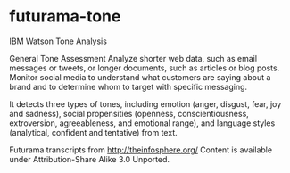 # futurama-tone


IBM Watson Tone Analysis

General Tone Assessment
Analyze shorter web data, such as email messages or tweets, or longer documents, such as articles or blog posts. Monitor social media to understand what customers are saying about a brand and to determine whom to target with specific messaging.

It detects three types of tones, including emotion (anger, disgust, fear, joy and sadness), social propensities (openness, conscientiousness, extroversion, agreeableness, and emotional range), and language styles (analytical, confident and tentative) from text.



Futurama transcripts from http://theinfosphere.org/
Content is available under Attribution-Share Alike 3.0 Unported.
